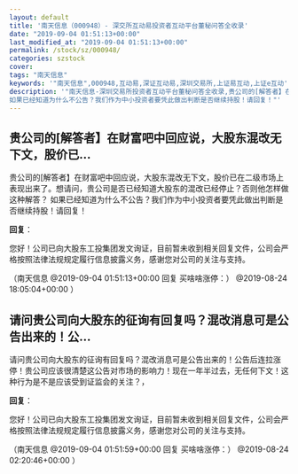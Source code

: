```yaml
---
layout: default
title: '南天信息（000948）- 深交所互动易投资者互动平台董秘问答全收录'
date: "2019-09-04 01:51:13+00:00"
last_modified_at: "2019-09-04 01:51:13+00:00"
permalink: /stock/sz/000948/
categories: szstock
cover: 
tags: "南天信息"
keywords: '"南天信息",000948,互动易,深证互动易,深圳交易所,上证易互动,上证e互动'
description: '"南天信息-深圳交易所投资者互动平台董秘问答全收录,贵公司的[解答者】在财富吧中回应说，大股东混改无下文，股价已在二级市场上表现出来了。想请问，贵公司是否已经知道大股东的混改已经停止？否则他怎样做这种解答？
如果已经知道为什么不公告？我们作为中小投资者要凭此做出判断是否继续持股！请回复！"'
---
```


## 贵公司的[解答者】在财富吧中回应说，大股东混改无下文，股价已...

贵公司的[解答者】在财富吧中回应说，大股东混改无下文，股价已在二级市场上表现出来了。想请问，贵公司是否已经知道大股东的混改已经停止？否则他怎样做这种解答？
如果已经知道为什么不公告？我们作为中小投资者要凭此做出判断是否继续持股！请回复！

**回复**：

您好！公司已向大股东工投集团发文询证，目前暂未收到相关回复文件，公司会严格按照法律法规规定履行信息披露义务，感谢您对公司的关注与支持。 

（南天信息  @2019-09-04 01:51:13+00:00 回复 买啥啥涨停：）  @2019-08-24 18:05:04+00:00 ）

## 请问贵公司向大股东的征询有回复吗？混改消息可是公告出来的！公...

请问贵公司向大股东的征询有回复吗？混改消息可是公告出来的！公告后连拉涨停！贵公司应该很清楚这公告对市场的影响力！现在一年半过去，无任何下文！这种行为是不是应该受到证监会的关注？，

**回复**：

您好！公司已向大股东工投集团发文询证，目前暂未收到相关回复文件，公司会严格按照法律法规规定履行信息披露义务，感谢您对公司的关注与支持。 

（南天信息  @2019-09-04 01:51:59+00:00 回复 买啥啥涨停：）  @2019-08-24 02:20:46+00:00 ）

